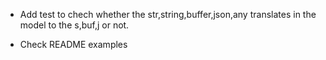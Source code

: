 - Add test to chech whether the str,string,buffer,json,any translates in the model to the s,buf,j or not.

- Check README examples